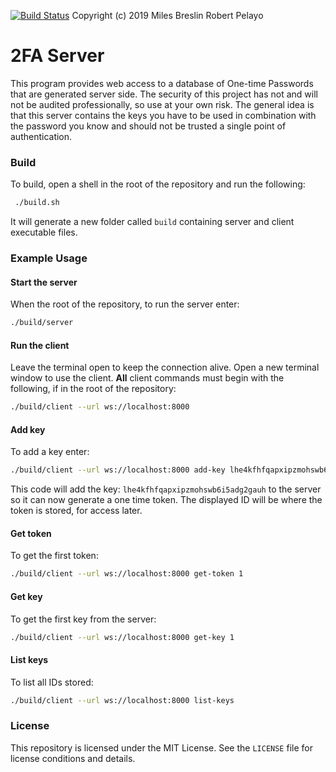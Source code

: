 
[![Build Status](https://travis-ci.org/opensource2fa/Server.svg?branch=master)](https://travis-ci.org/opensource2fa/Server)
Copyright (c) 2019 Miles Breslin Robert Pelayo

# 2FA Server
 
This program provides web access to a database of One-time Passwords that are generated server side. The security of this project has not and will not be audited professionally, so use at your own risk. The general idea is that this server contains the keys you have to be used in combination with the password you know and should not be trusted a single point of authentication.
  
### Build

To build, open a shell in the root of the repository and run the following:
 
```sh
 ./build.sh
```

It will generate a new folder called `build` containing server and client executable files.

### Example Usage

#### Start the server

When the root of the repository, to run the server enter:
```sh
./build/server
```

#### Run the client

Leave the terminal open to keep the connection alive. Open a new terminal window to use the client. **All** client commands must begin with the following, if in the root of the repository:
```sh
./build/client --url ws://localhost:8000
```
 
#### Add key 

To add a key enter:
```sh
./build/client --url ws://localhost:8000 add-key lhe4kfhfqapxipzmohswb6i5adg2gauh
```
 
This code will add the key: `lhe4kfhfqapxipzmohswb6i5adg2gauh` to the server so it can now generate a one time token. The displayed ID will be where the token is stored, for access later.

#### Get token

To get the first token:
```sh
./build/client --url ws://localhost:8000 get-token 1
```

#### Get key

To get the first key from the server:
```sh
./build/client --url ws://localhost:8000 get-key 1
```
 
#### List keys

To list all IDs stored:
```sh
./build/client --url ws://localhost:8000 list-keys
```
 
### License

This repository is licensed under the MIT License. See the `LICENSE` file for license conditions and details.
